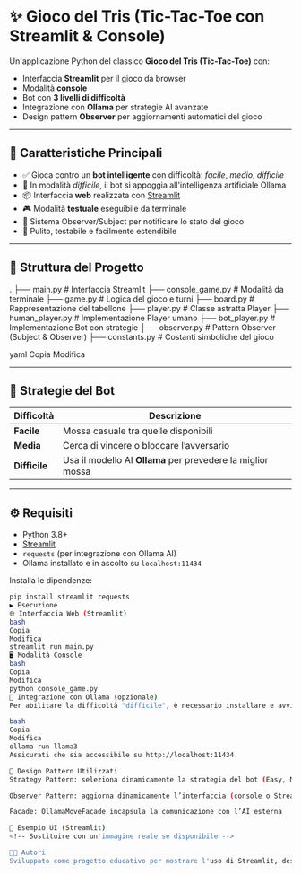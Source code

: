 # ✨ Gioco del Tris (Tic-Tac-Toe con Streamlit & Console)

Un'applicazione Python del classico **Gioco del Tris (Tic-Tac-Toe)** con:
- Interfaccia **Streamlit** per il gioco da browser
- Modalità **console**
- Bot con **3 livelli di difficoltà**
- Integrazione con **Ollama** per strategie AI avanzate
- Design pattern **Observer** per aggiornamenti automatici del gioco

---

## 🚀 Caratteristiche Principali

- ✅ Gioca contro un **bot intelligente** con difficoltà: *facile*, *medio*, *difficile*
- 🧠 In modalità *difficile*, il bot si appoggia all'intelligenza artificiale Ollama
- 📦 Interfaccia **web** realizzata con [Streamlit](https://streamlit.io/)
- 🎮 Modalità **testuale** eseguibile da terminale
- 🔁 Sistema Observer/Subject per notificare lo stato del gioco
- 🧪 Pulito, testabile e facilmente estendibile

---

## 📁 Struttura del Progetto

.
├── main.py # Interfaccia Streamlit
├── console_game.py # Modalità da terminale
├── game.py # Logica del gioco e turni
├── board.py # Rappresentazione del tabellone
├── player.py # Classe astratta Player
├── human_player.py # Implementazione Player umano
├── bot_player.py # Implementazione Bot con strategie
├── observer.py # Pattern Observer (Subject & Observer)
├── constants.py # Costanti simboliche del gioco

yaml
Copia
Modifica

---

## 🧠 Strategie del Bot

| Difficoltà | Descrizione |
|------------|-------------|
| **Facile**  | Mossa casuale tra quelle disponibili |
| **Media**   | Cerca di vincere o bloccare l’avversario |
| **Difficile** | Usa il modello AI **Ollama** per prevedere la miglior mossa |

---

## ⚙️ Requisiti

- Python 3.8+
- [Streamlit](https://streamlit.io/)
- `requests` (per integrazione con Ollama AI)
- Ollama installato e in ascolto su `localhost:11434`

Installa le dipendenze:

```bash
pip install streamlit requests
▶️ Esecuzione
🌐 Interfaccia Web (Streamlit)
bash
Copia
Modifica
streamlit run main.py
🖥️ Modalità Console
bash
Copia
Modifica
python console_game.py
🤖 Integrazione con Ollama (opzionale)
Per abilitare la difficoltà "difficile", è necessario installare e avviare Ollama:

bash
Copia
Modifica
ollama run llama3
Assicurati che sia accessibile su http://localhost:11434.

📌 Design Pattern Utilizzati
Strategy Pattern: seleziona dinamicamente la strategia del bot (Easy, Medium, Hard)

Observer Pattern: aggiorna dinamicamente l’interfaccia (console o Streamlit) quando il turno cambia

Facade: OllamaMoveFacade incapsula la comunicazione con l’AI esterna

📸 Esempio UI (Streamlit)
<!-- Sostituire con un'immagine reale se disponibile -->

🧑‍💻 Autori
Sviluppato come progetto educativo per mostrare l'uso di Streamlit, design pattern e AI integration.

